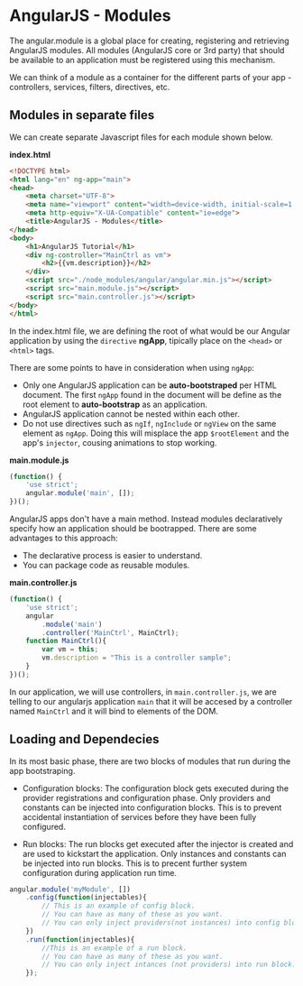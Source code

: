 # AngularJS - Modules
The angular.module is a global place for creating, registering and retrieving AngularJS modules. All modules (AngularJS core or 3rd party) that should be available to an application must be registered using this mechanism.

We can think of a module as a container for the different parts of your app - controllers, services, filters, directives, etc. 



## Modules in separate files
We can create separate Javascript files for each module shown below.

**index.html**
```html
<!DOCTYPE html>
<html lang="en" ng-app="main">
<head>
    <meta charset="UTF-8">
    <meta name="viewport" content="width=device-width, initial-scale=1.0">
    <meta http-equiv="X-UA-Compatible" content="ie=edge">
    <title>AngularJS - Modules</title>
</head>
<body>
    <h1>AngularJS Tutorial</h1>
    <div ng-controller="MainCtrl as vm">
        <h2>{{vm.description}}</h2>
    </div>
    <script src="./node_modules/angular/angular.min.js"></script>
    <script src="main.module.js"></script>
    <script src="main.controller.js"></script>
</body>
</html>
```
In the index.html file, we are defining the root of what would be our Angular application by using the `directive` **ngApp**, tipically place on the `<head>` or `<html>` tags.    

There are some points to have in consideration when using `ngApp`:
* Only one AngularJS application can be **auto-bootstraped** per HTML document. The first `ngApp` found in the document will be define as the root element to **auto-bootstrap** as an application.
* AngularJS application cannot be nested within each other.
* Do not use directives such as `ngIf`, `ngInclude` or `ngView` on the same element as `ngApp`. Doing this will misplace the app `$rootElement` and the app's `injector`, cousing animations to stop working.   


**main.module.js**
```javascript
(function() {
    'use strict';
    angular.module('main', []);
})();
```
AngularJS apps don't have a main method. Instead modules declaratively specify how an application should be bootrapped. There are some advantages to this approach:

* The declarative process is easier to understand.
* You can package code as reusable modules.

**main.controller.js**
```javascript
(function() {
    'use strict';
    angular
        .module('main')
        .controller('MainCtrl', MainCtrl);
    function MainCtrl(){
        var vm = this;
        vm.description = "This is a controller sample";
    }
})();
```
In our application, we will use controllers, in `main.controller.js`, we are telling to our angularjs application `main` that it will be accesed by a controller named `MainCtrl` and it will bind to elements of the DOM.


## Loading and Dependecies
In its most basic phase, there are two blocks of modules that run during the app bootstraping.

* Configuration blocks: 
    The configuration block gets executed during the provider registrations and configuration phase. Only providers and constants can be injected into configuration blocks. This is to prevent accidental instantiation of services before they have been fully configured.

* Run blocks: The run blocks get executed after the injector is created and are used to kickstart the application. Only instances and constants can be injected into run blocks. This is to precent further system configuration during application run time.

```javascript
angular.module('myModule', [])
    .config(function(injectables){
        // This is an example of config block.
        // You can have as many of these as you want.
        // You can only inject providers(not instances) into config blocks.
    })
    .run(function(injectables){
        //This is an example of a run block.
        // You can have as many of these as you want.
        // You can only inject intances (not providers) into run block. 
    });
```

